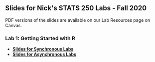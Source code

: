 ## Slides for Nick's STATS 250 Labs - Fall 2020

PDF versions of the slides are available on our Lab Resources page on Canvas.

### Lab 1: Getting Started with R
- [**Slides for Synchronous Labs**](lab01-slides/lab01-slides.html)
- [**Slides for Asynchronous Labs**](lab01-slides/lab01-slides-async.html)
